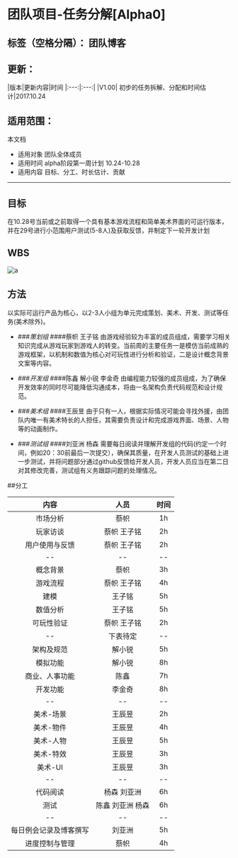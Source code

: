 ﻿# 团队项目-任务分解[Alpha0]

标签（空格分隔）： 团队博客
---
## 更新：

|版本|更新内容|时间
|:---:|:---:|
|V1.00| 初步的任务拆解、分配和时间估计|2017.10.24 
## 适用范围：
 本文档

 + 适用对象 团队全体成员
 + 适用时间 alpha阶段第一周计划  10.24-10.28 
 + 适用内容 目标、分工、时长估计、贡献
 
---

## 目标
在10.28号当前或之前取得一个具有基本游戏流程和简单美术界面的可运行版本，并在29号进行小范围用户测试(5-8人)及获取反馈，并制定下一轮开发计划
## WBS
![a][1]
## 方法
以实际可运行产品为核心，以2-3人小组为单元完成策划、美术、开发、测试等任务(美术除外)。

+ ###*策划组*
 ####蔡帜 王子铭 
由游戏经验较为丰富的成员组成，需要学习相关知识完成从游戏玩家到游戏人的转变。当前周的主要任务一是模仿当前成熟的游戏框架，以机制和数值为核心对可玩性进行分析和验证，二是设计概念背景文案等内容。

+ ###*开发组* 
 ####陈鑫 解小锐 李金奇
  由编程能力较强的成员组成，为了确保开发效率的同时尽可能降低沟通成本，将由一名架构负责代码规范和设计规范。

+ ###*美术组*
 ####王辰昱
  由于只有一人，根据实际情况可能会寻找外援，由团队内唯一有美术特长的人担任，其需要负责设计和完成游戏界面、场景、人物等的动画制作。

+ ###*测试组* 
 ####刘亚洲 杨森
   需要每日阅读并理解开发组的代码(约定一个时间，例如20：30前最后一次提交），确保其质量，在开发人员测试的基础上进一步测试，并将问题部分通过github反馈给开发人员，开发人员应当在第二日对其修改完善，测试组有义务跟踪问题的处理情况。

##分工

|内容|人员|时间|
|:---:|:---:|:----:|
|市场分析|蔡帜|          1h
|玩家访谈 |蔡帜 王子铭 | 2h
|用户使用与反馈|蔡帜 王子铭 |  2h
|--|--|--
|概念背景|蔡帜| 3h
|游戏流程|蔡帜 王子铭| 4h 
| 建模 |王子铭 | 5h
| 数值分析| 王子铭|5h
|可玩性验证 |蔡帜 王子铭|2h
|--|下表待定|--
|架构及规范 |解小锐|    5h
|模拟功能|解小锐|8h
|商业、人事功能| 陈鑫 | 7h 
|开发功能| 李金奇| 8h
|--|--|--
|美术-场景|王辰昱 |   2h
|美术-物件 |王辰昱|    4h
|美术-人物|王辰昱   | 5h
|美术-特效|王辰昱    |3h
|美术-UI   |王辰昱    |3h
|--|--|--
|代码阅读 |杨森 刘亚洲  |6h
|测试| 陈鑫 刘亚洲 杨森 |6h
|--|--|--
|每日例会记录及博客撰写|刘亚洲|5h
|进度控制与管理|蔡帜| 4h


  [1]: http://images2017.cnblogs.com/blog/1255274/201710/1255274-20171024123956379-271311560.png